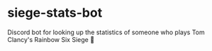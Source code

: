 # siege-stats-bot
Discord bot for looking up the statistics of someone who plays Tom Clancy's Rainbow Six Siege :rocket:
